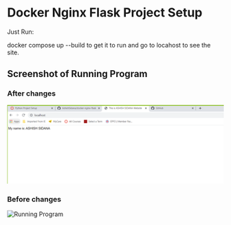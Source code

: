 # Docker Nginx Flask Project Setup

Just Run:

docker compose up --build to get it to run and go to locahost to see the site.

## Screenshot of Running Program

### After changes
![Running Program](screenshots/ashish-running-program.PNG)

### Before changes
![Running Program](screenshots/running-program.png)